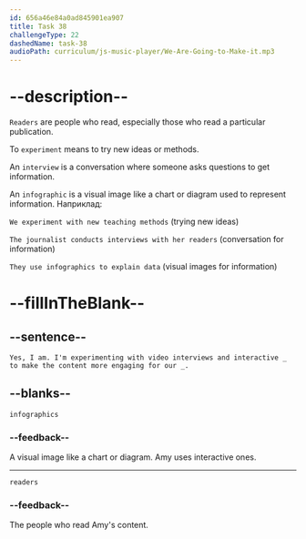 ```yaml
---
id: 656a46e84a0ad845901ea907
title: Task 38
challengeType: 22
dashedName: task-38
audioPath: curriculum/js-music-player/We-Are-Going-to-Make-it.mp3
---
```


<!--
AUDIO REFERENCE: 
Amy: Yes, I am. I'm experimenting with video interviews and interactive infographics to make the content more engaging for our readers.
-->

# --description--

`Readers` are people who read, especially those who read a particular publication.

To `experiment` means to try new ideas or methods.

An `interview` is a conversation where someone asks questions to get information.

An `infographic` is a visual image like a chart or diagram used to represent information. Наприклад:

`We experiment with new teaching methods` (trying new ideas)

`The journalist conducts interviews with her readers` (conversation for information)

`They use infographics to explain data` (visual images for information)

# --fillInTheBlank--

## --sentence--

`Yes, I am. I'm experimenting with video interviews and interactive _ to make the content more engaging for our _.`

## --blanks--

`infographics`

### --feedback--

A visual image like a chart or diagram. Amy uses interactive ones.

---

`readers`

### --feedback--

The people who read Amy's content.
